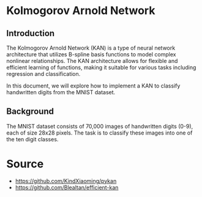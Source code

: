 # Kolmogorov Arnold Network

## Introduction

The Kolmogorov Arnold Network (KAN) is a type of neural network architecture that utilizes B-spline basis functions to model complex nonlinear relationships. The KAN architecture allows for flexible and efficient learning of functions, making it suitable for various tasks including regression and classification.

In this document, we will explore how to implement a KAN to classify handwritten digits from the MNIST dataset.

## Background

The MNIST dataset consists of 70,000 images of handwritten digits (0-9), each of size 28x28 pixels. The task is to classify these images into one of the ten digit classes.

# Source
- https://github.com/KindXiaoming/pykan
- https://github.com/Blealtan/efficient-kan
